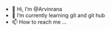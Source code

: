 - 👋 Hi, I’m @Arvinrana
- 🌱 I’m currently learning git and git hub
- 📫 How to reach me ...

<!---
Arvinrana/Arvinrana is a ✨ special ✨ repository because its `README.md` (this file) appears on your GitHub profile.
You can click the Preview link to take a look at your changes.
--->

